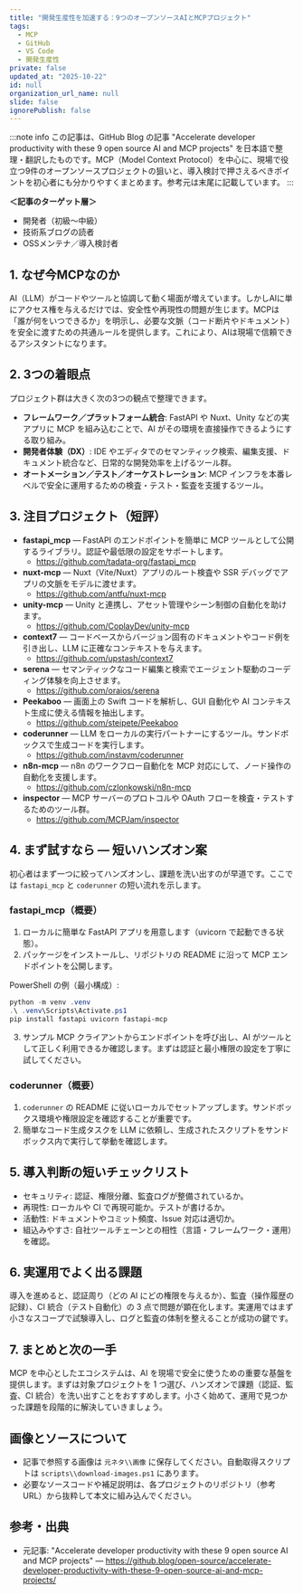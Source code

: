 ```yaml
---
title: "開発生産性を加速する：9つのオープンソースAIとMCPプロジェクト"
tags:
  - MCP
  - GitHub
  - VS Code
  - 開発生産性
private: false
updated_at: "2025-10-22"
id: null
organization_url_name: null
slide: false
ignorePublish: false
---
```


:::note info
この記事は、GitHub Blog の記事 "Accelerate developer productivity with these 9 open source AI and MCP projects" を日本語で整理・翻訳したものです。MCP（Model Context Protocol）を中心に、現場で役立つ9件のオープンソースプロジェクトの狙いと、導入検討で押さえるべきポイントを初心者にも分かりやすくまとめます。参考元は末尾に記載しています。
:::

**＜記事のターゲット層＞**
- 開発者（初級〜中級）
- 技術系ブログの読者
- OSSメンテナ／導入検討者

## 1. なぜ今MCPなのか
AI（LLM）がコードやツールと協調して動く場面が増えています。しかしAIに単にアクセス権を与えるだけでは、安全性や再現性の問題が生じます。MCPは「誰が何をいつできるか」を明示し、必要な文脈（コード断片やドキュメント）を安全に渡すための共通ルールを提供します。これにより、AIは現場で信頼できるアシスタントになります。

## 2. 3つの着眼点
プロジェクト群は大きく次の3つの観点で整理できます。

- **フレームワーク／プラットフォーム統合**: FastAPI や Nuxt、Unity などの実アプリに MCP を組み込むことで、AI がその環境を直接操作できるようにする取り組み。
- **開発者体験（DX）**: IDE やエディタでのセマンティック検索、編集支援、ドキュメント統合など、日常的な開発効率を上げるツール群。
- **オートメーション／テスト／オーケストレーション**: MCP インフラを本番レベルで安全に運用するための検査・テスト・監査を支援するツール。

## 3. 注目プロジェクト（短評）
- **fastapi_mcp** — FastAPI のエンドポイントを簡単に MCP ツールとして公開するライブラリ。認証や最低限の設定をサポートします。
  - https://github.com/tadata-org/fastapi_mcp
- **nuxt-mcp** — Nuxt（Vite/Nuxt）アプリのルート検査や SSR デバッグでアプリの文脈をモデルに渡せます。
  - https://github.com/antfu/nuxt-mcp
- **unity-mcp** — Unity と連携し、アセット管理やシーン制御の自動化を助けます。
  - https://github.com/CoplayDev/unity-mcp
- **context7** — コードベースからバージョン固有のドキュメントやコード例を引き出し、LLM に正確なコンテキストを与えます。
  - https://github.com/upstash/context7
- **serena** — セマンティックなコード編集と検索でエージェント駆動のコーディング体験を向上させます。
  - https://github.com/oraios/serena
- **Peekaboo** — 画面上の Swift コードを解析し、GUI 自動化や AI コンテキスト生成に使える情報を抽出します。
  - https://github.com/steipete/Peekaboo
- **coderunner** — LLM をローカルの実行パートナーにするツール。サンドボックスで生成コードを実行します。
  - https://github.com/instavm/coderunner
- **n8n-mcp** — n8n のワークフロー自動化を MCP 対応にして、ノード操作の自動化を支援します。
  - https://github.com/czlonkowski/n8n-mcp
- **inspector** — MCP サーバーのプロトコルや OAuth フローを検査・テストするためのツール群。
  - https://github.com/MCPJam/inspector

## 4. まず試すなら — 短いハンズオン案
初心者はまず一つに絞ってハンズオンし、課題を洗い出すのが早道です。ここでは `fastapi_mcp` と `coderunner` の短い流れを示します。

### fastapi_mcp（概要）
1. ローカルに簡単な FastAPI アプリを用意します（uvicorn で起動できる状態）。
2. パッケージをインストールし、リポジトリの README に沿って MCP エンドポイントを公開します。

PowerShell の例（最小構成）:

```powershell
python -m venv .venv
.\ .venv\Scripts\Activate.ps1
pip install fastapi uvicorn fastapi-mcp
```

3. サンプル MCP クライアントからエンドポイントを呼び出し、AI がツールとして正しく利用できるか確認します。まずは認証と最小権限の設定を丁寧に試してください。

### coderunner（概要）
1. `coderunner` の README に従いローカルでセットアップします。サンドボックス環境や権限設定を確認することが重要です。
2. 簡単なコード生成タスクを LLM に依頼し、生成されたスクリプトをサンドボックス内で実行して挙動を確認します。

## 5. 導入判断の短いチェックリスト
- セキュリティ: 認証、権限分離、監査ログが整備されているか。
- 再現性: ローカルや CI で再現可能か。テストが書けるか。
- 活動性: ドキュメントやコミット頻度、Issue 対応は適切か。
- 組込みやすさ: 自社ツールチェーンとの相性（言語・フレームワーク・運用）を確認。

## 6. 実運用でよく出る課題
導入を進めると、認証周り（どの AI にどの権限を与えるか）、監査（操作履歴の記録）、CI 統合（テスト自動化）の 3 点で問題が顕在化します。実運用ではまず小さなスコープで試験導入し、ログと監査の体制を整えることが成功の鍵です。

## 7. まとめと次の一手
MCP を中心としたエコシステムは、AI を現場で安全に使うための重要な基盤を提供します。まずは対象プロジェクトを 1 つ選び、ハンズオンで課題（認証、監査、CI 統合）を洗い出すことをおすすめします。小さく始めて、運用で見つかった課題を段階的に解決していきましょう。

## 画像とソースについて
- 記事で参照する画像は `元ネタ\\画像` に保存してください。自動取得スクリプトは `scripts\\download-images.ps1` にあります。
- 必要なソースコードや補足説明は、各プロジェクトのリポジトリ（参考 URL）から抜粋して本文に組み込んでください。

## 参考・出典
- 元記事: "Accelerate developer productivity with these 9 open source AI and MCP projects" — https://github.blog/open-source/accelerate-developer-productivity-with-these-9-open-source-ai-and-mcp-projects/
